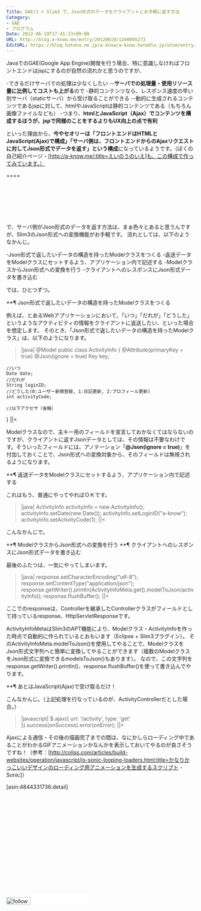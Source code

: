 ```yaml
---
Title: GAE/J + Slim3 で、Json形式のデータをクライアントにお手軽に返す方法
Category:
- GAE
- プログラム
Date: 2012-06-19T17:41:13+09:00
URL: http://blog.a-know.me/entry/20120619/1340095273
EditURL: https://blog.hatena.ne.jp/a-know/a-know.hateblo.jp/atom/entry/12921228815727979297
---
```


JavaでのGAE(Google App Engine)開発を行う場合、特に意識しなければフロントエンドはjspにするのが自然の流れかと思うのですが、


-できるだけサーバでの処理は少なくしたい
--<span class="deco" style="font-weight:bold;">サーバでの処理量・使用リソース量に比例してコストも上がる</span>ので
-静的コンテンツなら、レスポンス速度の早い別サーバ（staticサーバ）から受け取ることができる
--動的に生成されるコンテンツであるjspに対して、htmlやJavaScriptは静的コンテンツである（もちろん画像ファイルなども）
-つまり、<span class="deco" style="font-weight:bold;">htmlとJavaScript（Ajax）でコンテンツを構成するほうが、jspで同様のことをするよりもUX向上の点で有利</span>


といった理由から、<span class="deco" style="font-weight:bold;">今やセオリーは「フロントエンドはHTMLとJavaScript(Ajax)で構成」「サーバ側は、フロントエンドからのAjaxリクエストに対してJson形式でデータを返す」という構成</span>になっているようです。（ぼくの自己紹介ページ・[http://a-know.me/:title=えいのうのいえ]も、この構成で作ってみています。）

====

<script async src="//pagead2.googlesyndication.com/pagead/js/adsbygoogle.js"></script>
<!-- article-top -->
<ins class="adsbygoogle"
     style="display:inline-block;width:728px;height:90px"
     data-ad-client="ca-pub-3463034538369189"
     data-ad-slot="8367620130"></ins>
<script>
(adsbygoogle = window.adsbygoogle || []).push({});
</script>


で、サーバ側がJson形式のデータを返す方法は、まぁ色々とあると思うんですが、Slim3のJson形式への変換機能がお手軽です。
流れとしては、以下のようなかんじ。


-Json形式で返したいデータの構造を持ったModelクラスをつくる
-返送データをModelクラスにセットするよう、アプリケーション内で記述する
-ModelクラスからJson形式への変換を行う
-クライアントへのレスポンスにJson形式データを書き込む


では、ひとつずつ。



**¶ Json形式で返したいデータの構造を持ったModelクラスをつくる

例えば、とあるWebアプリケーションにおいて、「いつ」「だれが」「どうした」というようなアクティビティの情報をクライアントに返送したい、といった場合を想定します。
そのとき、「Json形式で返したいデータの構造を持ったModelクラス」は、以下のようになります。


>|java|
@Model
public class ActivityInfo {
	@Attribute(primaryKey = true)
	@Json(ignore = true)
	Key key;
	
	//いつ
	Date date;
	//だれが
	String loginID;
	//どうした(0:ユーザー新規登録, 1:日記更新, 2:プロフィール更新)
	int activityCode;
	
	//以下アクセサ（省略）
}
||<


Modelクラスなので、主キー用のフィールドを宣言しておかなくてはならないのですが、クライアントに返すJsonデータとしては、その情報は不要なわけです。そういったフィールドには、アノテーション「<span class="deco" style="font-weight:bold;">@Json(ignore = true)</span>」を付加しておくことで、Json形式への変換対象から、そのフィールドは無視されるようになります。



**¶ 返送データをModelクラスにセットするよう、アプリケーション内で記述する

これはもう、普通にやってやればＯＫです。


>|java|
ActivityInfo activityInfo = new ActivityInfo();
activityInfo.setDate(new Date());
activityInfo.setLoginID("a-know");
activityInfo.setActivityCode(1);
||<


こんなかんじで。



**¶ ModelクラスからJson形式への変換を行う
**¶ クライアントへのレスポンスにJson形式データを書き込む

最後のふたつは、一気にやってしまいます。


>|java|
response.setCharacterEncoding("utf-8");
response.setContentType("application/json");
response.getWriter().println(ActivityInfoMeta.get().modelToJson(activityInfo));
response.flushBuffer();
||<


ここでのresponseは、Controllerを継承したControllerクラスがフィールドとして持っているresponse、HttpServletResponseです。


ActivityInfoMetaはSlim3のAPT機能により、Modelクラス・ActivityInfoを作った時点で自動的に作られているとおもいます（Eclipse + Slim3プラグイン）。
そのActivityInfoMeta.modelToJson()を使用してやることで、ModelクラスをJson形式文字列へと簡単に変換してやることができます（複数のModelクラスをJson形式に変換できるmodelsToJson()もあります）。
なので、この文字列をresponse.getWriter().println()、response.flushBuffer()を使って書き込んでやります。



**¶ あとはJavaScript(Ajax)で受け取るだけ！

こんなかんじ。（上記処理を行なっているのが、ActivityControllerだとした場合。）


>|javascript|
$.ajax({
	url: '/activity', type: 'get'
}).success(onSuccess).error(onError);
||<


Ajaxによる通信・その後の描画完了までの間は、なにかしらローディング中であることがわかるGIFアニメーションかなんかを表示しておいてやるのが良さそうですね！（参考：[http://coliss.com/articles/build-websites/operation/javascript/js-sonic-looping-loaders.html:title=かなりかっこいいデザインのローディング用アニメーションを生成するスクリプト -Sonic]）


[asin:4844331736:detail]


<script async src="//pagead2.googlesyndication.com/pagead/js/adsbygoogle.js"></script>
<!-- article-bottom2 -->
<ins class="adsbygoogle"
     style="display:inline-block;width:300px;height:250px"
     data-ad-client="ca-pub-3463034538369189"
     data-ad-slot="5274552934"></ins>
<script>
(adsbygoogle = window.adsbygoogle || []).push({});
</script>


<div>
<a href='http://cloud.feedly.com/#subscription%2Ffeed%2Fhttp%3A%2F%2Fblog.a-know.me%2Ffeed'  target='blank'><img id='feedlyFollow' src='//s3.feedly.com/img/follows/feedly-follow-rectangle-volume-small_2x.png' alt='follow us in feedly' width='65' height='20'></a>

<iframe src="//blog.hatena.ne.jp/a-know/a-know.hateblo.jp/subscribe/iframe" allowtransparency="true" frameborder="0" scrolling="no" width="150" height="28"></iframe>
</div>
